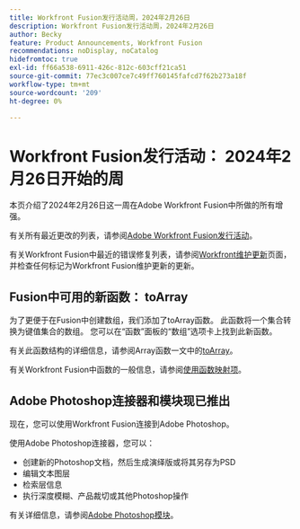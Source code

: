 ```yaml
---
title: Workfront Fusion发行活动周，2024年2月26日
description: Workfront Fusion发行活动周，2024年2月26日
author: Becky
feature: Product Announcements, Workfront Fusion
recommendations: noDisplay, noCatalog
hidefromtoc: true
exl-id: ff66a538-6911-426c-812c-603cff21ca51
source-git-commit: 77ec3c007ce7c49ff760145fafcd7f62b273a18f
workflow-type: tm+mt
source-wordcount: '209'
ht-degree: 0%

---
```


# Workfront Fusion发行活动： 2024年2月26日开始的周

本页介绍了2024年2月26日这一周在Adobe Workfront Fusion中所做的所有增强。

有关所有最近更改的列表，请参阅[Adobe Workfront Fusion发行活动](/help/workfront-fusion/fusion-product-releases/fusion-release-activity.md)。

有关Workfront Fusion中最近的错误修复列表，请参阅[Workfront维护更新](https://experienceleague.adobe.com/docs/workfront-known-issues/releases/current-updates.html?lang=zh-Hans)页面，并检查任何标记为Workfront Fusion维护更新的更新。

## Fusion中可用的新函数： toArray

为了更便于在Fusion中创建数组，我们添加了toArray函数。 此函数将一个集合转换为键值集合的数组。 您可以在“函数”面板的“数组”选项卡上找到此新函数。

有关此函数结构的详细信息，请参阅Array函数一文中的[toArray](/help/workfront-fusion/references/mapping-panel/functions/array-functions.md#toarray)。

有关Workfront Fusion中函数的一般信息，请参阅[使用函数映射项](/help/workfront-fusion/create-scenarios/map-data/map-using-functions.md)。

## Adobe Photoshop连接器和模块现已推出

现在，您可以使用Workfront Fusion连接到Adobe Photoshop。

使用Adobe Photoshop连接器，您可以：

* 创建新的Photoshop文档，然后生成演绎版或将其另存为PSD
* 编辑文本图层
* 检索层信息
* 执行深度模糊、产品裁切或其他Photoshop操作

有关详细信息，请参阅[Adobe Photoshop模块](/help/workfront-fusion/references/apps-and-modules/adobe-connectors/adobe-photoshop-modules.md)。
